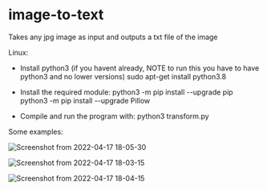 # image-to-text
Takes any jpg image as input and outputs a txt file of the image


Linux:

* Install python3 (if you havent already, NOTE to run this you have to have python3 and no lower versions)
    sudo apt-get install python3.8

* Install the required module:
    python3 -m pip install --upgrade pip
    python3 -m pip install --upgrade Pillow

* Compile and run the program with:
    python3 transform.py

Some examples:

![Screenshot from 2022-04-17 18-05-30](https://user-images.githubusercontent.com/95092496/163723117-623814ca-25b9-4e0e-b173-be63243bf2a4.png)

![Screenshot from 2022-04-17 18-03-15](https://user-images.githubusercontent.com/95092496/163723090-a00a1ad0-809a-478e-a730-237d7de3718c.png)

![Screenshot from 2022-04-17 18-04-15](https://user-images.githubusercontent.com/95092496/163723098-f1ebe151-9aec-4a44-b537-b230050a8a6a.png)

